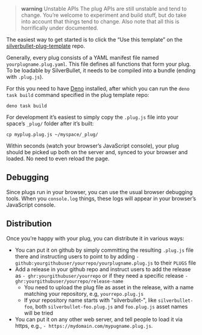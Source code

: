 > **warning** Unstable APIs
> The plug APIs are still unstable and tend to change. You’re welcome to experiment and build stuff, but do take into account that things tend to change. Also note that all this is horrifically under documented.

The easiest way to get started is to click the “Use this template” on the [silverbullet-plug-template](https://github.com/silverbulletmd/silverbullet-plug-template) repo.

Generally, every plug consists of a YAML manifest file named `yourplugname.plug.yaml`. This file defines all functions that form your plug. To be loadable by SilverBullet, it needs to be compiled into a bundle (ending with `.plug.js`).

For this you need to have [Deno](https://deno.com) installed, after which you can run the `deno task build` command specified in the plug template repo:

```shell
deno task build
```

For development it’s easiest to simply copy the `.plug.js` file into your space’s `_plug/` folder after it’s built:

```shell
cp myplug.plug.js ~/myspace/_plug/
```

Within seconds (watch your browser’s JavaScript console), your plug should be picked up both on the server and, synced to your browser and loaded. No need to even reload the page.

## Debugging
Since plugs run in your browser, you can use the usual browser debugging tools. When you `console.log` things, these logs will appear in your browser’s JavaScript console.

## Distribution
Once you’re happy with your plug, you can distribute it in various ways:

- You can put it on github by simply committing the resulting `.plug.js` file there and instructing users to point to by adding
  `- github:yourgithubuser/yourrepo/yourplugname.plug.js` to their `PLUGS` file
- Add a release in your github repo and instruct users to add the release as `- ghr:yourgithubuser/yourrepo` or if they need a specific release `- ghr:yourgithubuser/yourrepo/release-name`
  - You need to upload the plug file as asset in the release, with a name matching your repository, e.g, `yourrepo.plug.js`
  - If your repository name starts with "silverbullet-", like `silverbullet-foo`, both `silverbullet-foo.plug.js` and `foo.plug.js` asset names will be tried
- You can put it on any other web server, and tell people to load it via https, e.g., `- https://mydomain.com/mypugname.plug.js`.
